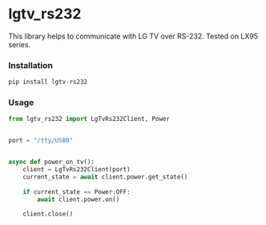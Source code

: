 # lgtv_rs232
This library helps to communicate with LG TV over RS-232. Tested on LX95 series.


### Installation
```bash
pip install lgtv-rs232
```


### Usage
```python
from lgtv_rs232 import LgTvRs232Client, Power


port = "/tty/USB0"


async def power_on_tv():
    client = LgTvRs232Client(port)
    current_state = await client.power.get_state()
    
    if current_state == Power.OFF:
        await client.power.on()
    
    client.close()
```
